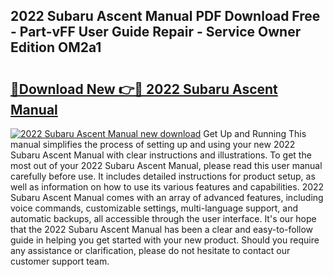 ## 2022 Subaru Ascent Manual PDF Download Free - Part-vFF User Guide Repair - Service Owner Edition OM2a1

# <h2><a href="http://bc36006.oget.top/?id=2022+Subaru+Ascent+Manual">🔗Download New 👉🔴 2022 Subaru Ascent Manual</a></h2>

[![2022 Subaru Ascent Manual new download](https://i.imgur.com/5g1atiW.png)](http://bc36006.oget.top/?id=2022+Subaru+Ascent+Manual)
Get Up and Running This manual simplifies the process of setting up and using your new 2022 Subaru Ascent Manual with clear instructions and illustrations. To get the most out of your 2022 Subaru Ascent Manual, please read this user manual carefully before use. It includes detailed instructions for product setup, as well as information on how to use its various features and capabilities. 2022 Subaru Ascent Manual comes with an array of advanced features, including voice commands, customizable settings, multi-language support, and automatic backups, all accessible through the user interface. It's our hope that the 2022 Subaru Ascent Manual has been a clear and easy-to-follow guide in helping you get started with your new product. Should you require any assistance or clarification, please do not hesitate to contact our customer support team.

